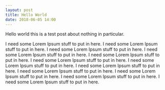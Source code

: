 ```yaml
---
layout: post
title: Hello World
date: 2018-06-05 14:00
---
```


Hello world this is a test post about nothing in particular.

I need some Lorem Ipsum stuff to put in here. I need some Lorem Ipsum stuff to put in here. I need some Lorem Ipsum stuff to put in here. I need some Lorem Ipsum stuff to put in here. I need some Lorem Ipsum stuff to put in here. I need some Lorem Ipsum stuff to put in here. I need some Lorem Ipsum stuff to put in here. I need some Lorem Ipsum stuff to put in here. I need some Lorem Ipsum stuff to put in here. I need some Lorem Ipsum stuff to put in here. I need some Lorem Ipsum stuff to put in here. I need some Lorem Ipsum stuff to put in here. 

